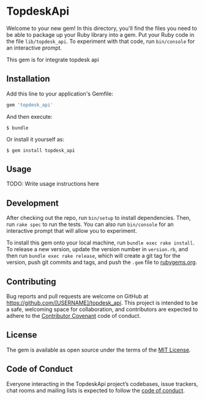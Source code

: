 # TopdeskApi

Welcome to your new gem! In this directory, you'll find the files you need to be able to package up your Ruby library into a gem. Put your Ruby code in the file `lib/topdesk_api`. To experiment with that code, run `bin/console` for an interactive prompt.

This gem is for integrate topdesk api

## Installation

Add this line to your application's Gemfile:

```ruby
gem 'topdesk_api'
```

And then execute:

    $ bundle

Or install it yourself as:

    $ gem install topdesk_api

## Usage

TODO: Write usage instructions here

## Development

After checking out the repo, run `bin/setup` to install dependencies. Then, run `rake spec` to run the tests. You can also run `bin/console` for an interactive prompt that will allow you to experiment.

To install this gem onto your local machine, run `bundle exec rake install`. To release a new version, update the version number in `version.rb`, and then run `bundle exec rake release`, which will create a git tag for the version, push git commits and tags, and push the `.gem` file to [rubygems.org](https://rubygems.org).

## Contributing

Bug reports and pull requests are welcome on GitHub at https://github.com/[USERNAME]/topdesk_api. This project is intended to be a safe, welcoming space for collaboration, and contributors are expected to adhere to the [Contributor Covenant](http://contributor-covenant.org) code of conduct.

## License

The gem is available as open source under the terms of the [MIT License](https://opensource.org/licenses/MIT).

## Code of Conduct

Everyone interacting in the TopdeskApi project’s codebases, issue trackers, chat rooms and mailing lists is expected to follow the [code of conduct](https://github.com/[USERNAME]/topdesk_api/blob/master/CODE_OF_CONDUCT.md).
